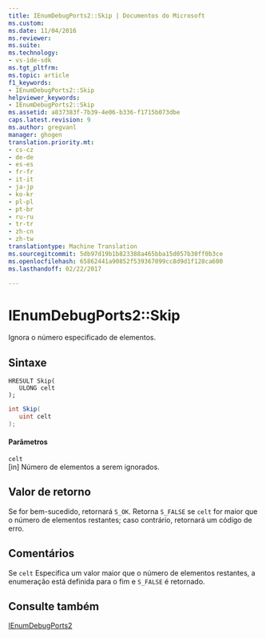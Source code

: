 ```yaml
---
title: IEnumDebugPorts2::Skip | Documentos do Microsoft
ms.custom: 
ms.date: 11/04/2016
ms.reviewer: 
ms.suite: 
ms.technology:
- vs-ide-sdk
ms.tgt_pltfrm: 
ms.topic: article
f1_keywords:
- IEnumDebugPorts2::Skip
helpviewer_keywords:
- IEnumDebugPorts2::Skip
ms.assetid: a837383f-7b39-4e06-b336-f1715b073dbe
caps.latest.revision: 9
ms.author: gregvanl
manager: ghogen
translation.priority.mt:
- cs-cz
- de-de
- es-es
- fr-fr
- it-it
- ja-jp
- ko-kr
- pl-pl
- pt-br
- ru-ru
- tr-tr
- zh-cn
- zh-tw
translationtype: Machine Translation
ms.sourcegitcommit: 5db97d19b1b823388a465bba15d057b30ff0b3ce
ms.openlocfilehash: 65862441a90852f539367099cc8d9d1f128ca600
ms.lasthandoff: 02/22/2017

---
```

# <a name="ienumdebugports2skip"></a>IEnumDebugPorts2::Skip
Ignora o número especificado de elementos.  
  
## <a name="syntax"></a>Sintaxe  
  
```cpp#  
HRESULT Skip(  
   ULONG celt  
);  
```  
  
```c#  
int Skip(  
   uint celt  
);  
```  
  
#### <a name="parameters"></a>Parâmetros  
 `celt`  
 [in] Número de elementos a serem ignorados.  
  
## <a name="return-value"></a>Valor de retorno  
 Se for bem-sucedido, retornará `S_OK`. Retorna `S_FALSE` se `celt` for maior que o número de elementos restantes; caso contrário, retornará um código de erro.  
  
## <a name="remarks"></a>Comentários  
 Se `celt` Especifica um valor maior que o número de elementos restantes, a enumeração está definida para o fim e `S_FALSE` é retornado.  
  
## <a name="see-also"></a>Consulte também  
 [IEnumDebugPorts2](../../../extensibility/debugger/reference/ienumdebugports2.md)
